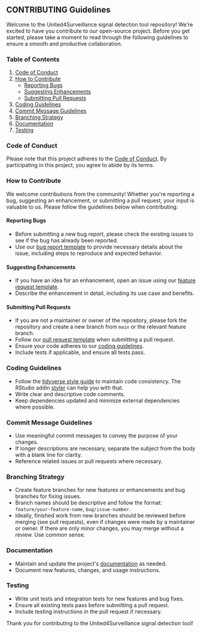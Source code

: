 ## CONTRIBUTING Guidelines

Welcome to the United4Surveillance signal detection tool repository! We're excited to have you contribute to our open-source project. Before you get started, please take a moment to read through the following guidelines to ensure a smooth and productive collaboration.

### Table of Contents

1. [Code of Conduct](#code-of-conduct)
2. [How to Contribute](#how-to-contribute)
    - [Reporting Bugs](#reporting-bugs)
    - [Suggesting Enhancements](#suggesting-enhancements)
    - [Submitting Pull Requests](#submitting-pull-requests)
3. [Coding Guidelines](#coding-guidelines)
4. [Commit Message Guidelines](#commit-message-guidelines)
5. [Branching Strategy](#branching-strategy)
6. [Documentation](#documentation)
7. [Testing](#testing)

### Code of Conduct

Please note that this project adheres to the [Code of Conduct](CODE_OF_CONDUCT.md). By participating in this project, you agree to abide by its terms.

### How to Contribute

We welcome contributions from the community! Whether you're reporting a bug, suggesting an enhancement, or submitting a pull request, your input is valuable to us. Please follow the guidelines below when contributing:

#### Reporting Bugs

- Before submitting a new bug report, please check the existing issues to see if the bug has already been reported.
- Use our [bug report template](.github/ISSUE_TEMPLATE/bug-report.md) to provide necessary details about the issue, including steps to reproduce and expected behavior.

#### Suggesting Enhancements

- If you have an idea for an enhancement, open an issue using our [feature request template](.github/ISSUE_TEMPLATE/feature-request.md).
- Describe the enhancement in detail, including its use case and benefits.

#### Submitting Pull Requests

- If you are not a maintainer or owner of the repository, please fork the repository and create a new branch from `main` or the relevant feature branch.
- Follow our [pull request template](.github/PULL_REQUEST_TEMPLATE.md) when submitting a pull request.
- Ensure your code adheres to our [coding guidelines](#coding-guidelines).
- Include tests if applicable, and ensure all tests pass.

### Coding Guidelines

- Follow the [tidyverse style guide](https://style.tidyverse.org/) to maintain code consistency. The RStudio addin [styler](https://styler.r-lib.org/) can help you with that.
- Write clear and descriptive code comments.
- Keep dependencies updated and minimize external dependencies where possible.

### Commit Message Guidelines

- Use meaningful commit messages to convey the purpose of your changes.
- If longer descriptions are necessary, separate the subject from the body with a blank line for clarity.
- Reference related issues or pull requests where necessary.

### Branching Strategy

- Create feature branches for new features or enhancements and bug branches for fixing issues.
- Branch names should be descriptive and follow the format: `feature/your-feature-name`, `bug/issue-number`.
- Ideally, finished work from new branches should be reviewed before merging (see pull requests), even if changes were made by a maintainer or owner. If there are only minor changes, you may merge without a review. Use common sense.

### Documentation

- Maintain and update the project's [documentation](docs/) as needed.
- Document new features, changes, and usage instructions.

### Testing

- Write unit tests and integration tests for new features and bug fixes.
- Ensure all existing tests pass before submitting a pull request.
- Include testing instructions in the pull request if necessary.


Thank you for contributing to the United4Surveillance signal detection tool!
